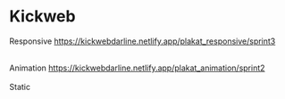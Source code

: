 # Kickweb
Responsive
https://kickwebdarline.netlify.app/plakat_responsive/sprint3
<br><br/>

Animation
https://kickwebdarline.netlify.app/plakat_animation/sprint2
<br><br/>
Static



